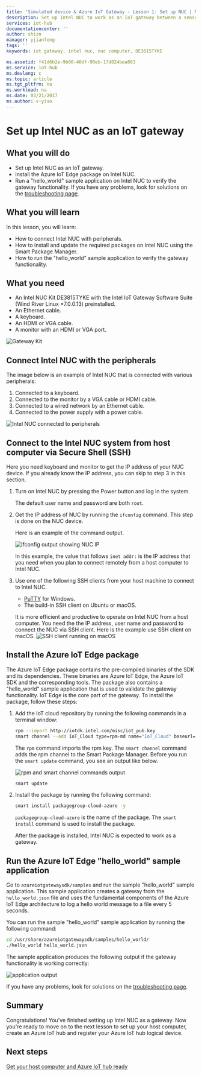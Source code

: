 ```yaml
---
title: 'Simulated device & Azure IoT Gateway - Lesson 1: Set up NUC | Microsoft Docs'
description: Set up Intel NUC to work as an IoT gateway between a sensor and Azure IoT Hub to collect sensor information and send it to IoT Hub.
services: iot-hub
documentationcenter: ''
author: shizn
manager: yjianfeng
tags: ''
keywords: iot gateway, intel nuc, nuc computer, DE3815TYKE

ms.assetid: f41d6b2e-9b00-40df-90eb-17d824bea883
ms.service: iot-hub
ms.devlang: c
ms.topic: article
ms.tgt_pltfrm: na
ms.workload: na
ms.date: 03/21/2017
ms.author: v-yiso
---
```


# Set up Intel NUC as an IoT gateway

## What you will do

- Set up Intel NUC as an IoT gateway.
- Install the Azure IoT Edge package on Intel NUC.
- Run a "hello_world" sample application on Intel NUC to verify the gateway functionality.
If you have any problems, look for solutions on the [troubleshooting page](./iot-hub-gateway-kit-c-sim-troubleshooting.md).

## What you will learn

In this lesson, you will learn:

- How to connect Intel NUC with peripherals.
- How to install and update the required packages on Intel NUC using the Smart Package Manager.
- How to run the "hello_world" sample application to verify the gateway functionality.

## What you need

- An Intel NUC Kit DE3815TYKE with the Intel IoT Gateway Software Suite (Wind River Linux *7.0.0.13) preinstalled.
- An Ethernet cable.
- A keyboard.
- An HDMI or VGA cable.
- A monitor with an HDMI or VGA port.

![Gateway Kit](./media/iot-hub-gateway-kit-lessons/lesson1/kit_without_sensortag.png)

## Connect Intel NUC with the peripherals

The image below is an example of Intel NUC that is connected with various peripherals:

1. Connected to a keyboard.
2. Connected to the monitor by a VGA cable or HDMI cable.
3. Connected to a wired network by an Ethernet cable.
4. Connected to the power supply with a power cable.

![Intel NUC connected to peripherals](./media/iot-hub-gateway-kit-lessons/lesson1/nuc.png)

## Connect to the Intel NUC system from host computer via Secure Shell (SSH)

Here you need keyboard and monitor to get the IP address of your NUC device. If you already know the IP address, you can skip to step 3 in this section.

1. Turn on Intel NUC by pressing the Power button and log in the system.

   The default user name and password are both `root`.

2. Get the IP address of NUC by running the `ifconfig` command. This step is done on the NUC device.

   Here is an example of the command output.

   ![ifconfig output showing NUC IP](./media/iot-hub-gateway-kit-lessons/lesson1/ifconfig.png)

   In this example, the value that follows `inet addr:` is the IP address that you need when you plan to connect remotely from a host computer to Intel NUC.

3. Use one of the following SSH clients from your host machine to connect to Intel NUC.

   - [PuTTY](http://www.putty.org/) for Windows.
   - The build-in SSH client on Ubuntu or macOS.

   It is more efficient and productive to operate on Intel NUC from a host computer. You need the the IP address, user name and password to connect the NUC via SSH client. Here is the example use SSH client on macOS.
   ![SSH client running on macOS](./media/iot-hub-gateway-kit-lessons/lesson1/ssh.png)

## Install the Azure IoT Edge package

The Azure IoT Edge package contains the pre-compiled binaries of the SDK and its dependencies. These binaries are Azure IoT Edge, the Azure IoT SDK and the corresponding tools. The package also contains a "hello_world" sample application that is used to validate the gateway functionality. IoT Edge is the core part of the gateway. To install the package, follow these steps:

1. Add the IoT cloud repository by running the following commands in a terminal window:

   ```bash
   rpm --import http://iotdk.intel.com/misc/iot_pub.key
   smart channel --add IoT_Cloud type=rpm-md name="IoT_Cloud" baseurl=http://iotdk.intel.com/repos/iot-cloud/wrlinux7/rcpl13/ -y
   ```

   The `rpm` command imports the rpm key. The `smart channel` command adds the rpm channel to the Smart Package Manager. Before you run the `smart update` command, you see an output like below.

   ![rpm and smart channel commands output](./media/iot-hub-gateway-kit-lessons/lesson1/rpm_smart_channel.png)

   ```bash
   smart update
   ```

2. Install the package by running the following command:

   ```bash
   smart install packagegroup-cloud-azure -y
   ```

   `packagegroup-cloud-azure` is the name of the package. The `smart install` command is used to install the package.

   After the package is installed, Intel NUC is expected to work as a gateway.

## Run the Azure IoT Edge "hello_world" sample application

Go to `azureiotgatewaysdk/samples` and run the sample "hello_world" sample application. This sample application creates a gateway from the `hello_world.json` file and uses the fundamental components of the Azure IoT Edge architecture to log a hello world message to a file every 5 seconds.

You can run the sample "hello_world" sample application by running the following command:

```bash
cd /usr/share/azureiotgatewaysdk/samples/hello_world/
./hello_world hello_world.json
```

The sample application produces the following output if the gateway functionality is working correctly:

![application output](./media/iot-hub-gateway-kit-lessons/lesson1/hello_world.png)

If you have any problems, look for solutions on the [troubleshooting page](./iot-hub-gateway-kit-c-troubleshooting.md).

## Summary

Congratulations! You've finished setting up Intel NUC as a gateway. Now you're ready to move on to the next lesson to set up your host computer, create an Azure IoT hub and register your Azure IoT hub logical device.

## Next steps
[Get your host computer and Azure IoT hub ready](./iot-hub-gateway-kit-c-sim-lesson2-get-the-tools-win32.md)